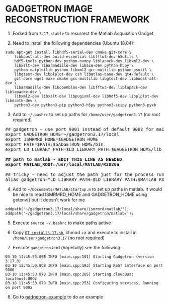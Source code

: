 GADGETRON IMAGE RECONSTRUCTION FRAMEWORK
========================================

1. Forked from ```3.17_stable``` to resurrect the Matlab Acquisition Gadget

2. Need to install the following dependencies (Ubuntu 18.04):
```
sudo apt-get install libhdf5-serial-dev cmake git-core \
    libboost-all-dev build-essential libfftw3-dev h5utils \
    hdf5-tools python-dev python-numpy liblapack-dev libxml2-dev \
    libxslt-dev libarmadillo-dev libace-dev python-h5py \
    python-matplotlib python-libxml2 gcc-multilib python-psutil \
    libgtest-dev libplplot-dev csh libatlas-base-dev qt4-default \
    git-core wget make cmake gcc-multilib libgtest-dev libboost-all-dev \
    libarmadillo-dev libopenblas-dev libfftw3-dev liblapack-dev liblapacke-dev \
    libxml2-dev libxslt-dev libpugixml-dev libhdf5-dev libplplot-dev libdcmtk-dev \
    python3-dev python3-pip python3-h5py python3-scipy python3-pyxb
```
3. Add to ```~/.bashrc``` to set up paths for ```/home/user/gadgetron3.17``` (no root required)
<pre>
## gadgetron - use port 9001 instead of default 9002 for main branch 
export GADGETRON_HOME=~/gadgetron3.17/local
export ISMRMRD_HOME=$GADGETRON_HOME
export PATH=$PATH:$GADGETRON_HOME/bin
export LD_LIBRARY_PATH=$LD_LIBRARY_PATH:$GADGETRON_HOME/lib

<b>## path to matlab - EDIT THIS LINE AS NEEDED</b>
<b>export MATLAB_ROOT=/usr/local/MATLAB/R2020a</b>

## tricky - need to adjust the path just for the process running gadgetron
alias gadgetron="LD_LIBRARY_PATH=$LD_LIBRARY_PATH:$MATLAB_ROOT/bin/glnxa64 gadgetron"
</pre>

4. Add to ```~/Documents/MATLAB/startup.m``` to set up paths in matlab. It would be nice to read ISMRMRD_HOME and GADGETRON_HOME using getenv() but it doesn't work for me
```
addpath('~/gadgetron3.17/local/share/ismrmrd/matlab/');
addpath('~/gadgetron3.17/local/share/gadgetron/matlab/');
```
5. Execute ```source ~/.bashrc``` to make paths active

6. Copy [```GT_install3.17.sh```](https://github.com/marcsous/gadgetron-matlab/blob/Gadgetron3.17_stable/GT_install3.17.sh), chmod +x and execute to install in ```/home/user/gadgetron3.17``` (no root required)

7. Execute ```gadgetron``` and (hopefully) see the following:
```
03-10 11:45:50.868 INFO [main.cpp:101] Starting Gadgetron (version 3.17.0)
03-10 11:45:50.868 INFO [main.cpp:193] Starting ReST interface on port 9080
03-10 11:45:50.878 INFO [main.cpp:205] Starting cloudBus: localhost:8002
03-10 11:45:50.879 INFO [main.cpp:253] Configuring services, Running on port 9002
```
8. Go to [gadgetron-example](https://github.com/marcsous/gadgetron-example) to do an example
